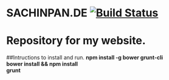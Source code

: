 # SACHINPAN.DE [![Build Status](https://travis-ci.org/sazap10/sachinpan.de.svg?branch=master)](https://travis-ci.org/sazap10/sachinpan.de)
Repository for my website.
===================
##Intructions to install and run.
**npm install -g bower grunt-cli**  
**bower install && npm install**  
**grunt**
